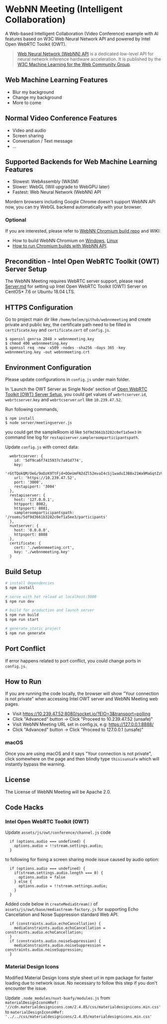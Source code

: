 # WebNN Meeting (Intelligent Collaboration)

A Web-based Intelligent Collaboration (Video Conference) example with AI features based on W3C Web Neural Network API and powered by Intel Open WebRTC Toolkit (OWT).

> [Web Neural Network (WebNN) API](https://webmachinelearning.github.io/webnn/) is a dedicated low-level API for neural network inference hardware acceleration. It is published by the [W3C Machine Learning for the Web Community Group](https://www.w3.org/community/webmachinelearning/).

## Web Machine Learning Features

- Blur my background
- Change my background
- More to come

## Normal Video Conference Features

- Video and audio
- Screen sharing
- Conversation / Text message
- ...

## Supported Backends for Web Machine Learning Features

- Slowest: WebAssembly (WASM)
- Slower: WebGL (Will upgrade to WebGPU later)
- Fastest: Web Neural Network (WebNN) API 

Mordern browsers including Google Chrome doesn't support WebNN API now, you can try WebGL backend automatically with your browser. 

### Optional

If you are interested, please refer to [WebNN Chromium build repo](https://github.com/otcshare/chromium-src) and WIKI: 

- How to build WebNN Chromium on [Windows](https://github.com/intel/webml-polyfill/wiki/How-to-build-chromium-on-Windows), [Linux](https://github.com/intel/webml-polyfill/wiki/How-to-build-chromium-on-Linux)
- [How to run Chromium builds with WebNN API](https://github.com/intel/webml-polyfill/wiki/How-to-Run-Chromium-builds-with-WebNN-API).

## Precondition - Intel Open WebRTC Toolkit (OWT) Server Setup

The WebNN Meeting requires WebRTC server support, please read [Server.md](doc/Server.md) for setting up Intel Open WebRTC Toolkit (OWT) Server on CentOS* 7.6 or Ubuntu 18.04 LTS.

## HTTPS Configuration

Go to project main dir like `/home/belem/github/webnnmeeting` and create private and public key, the certificate path need to be filled in `certificate`.`key` and `certificate`.`cert` of `config.js`.

```
$ openssl genrsa 2048 > webnnmeeting.key
$ chmod 400 webnnmeeting.key
$ openssl req -new -x509 -nodes -sha256 -days 365 -key webnnmeeting.key -out webnnmeeting.crt
```

## Environment Configuration

Please update configurations in `config.js` under main folder.

In 'Launch the OWT Server as Single Node' section of [Open WebRTC Toolkit (OWT) Server Setup](doc/Server.md), you could get values of `webrtcserver`.`id`, `webrtcserver`.`key` and `webrtcserver`.`url` like `10.239.47.52`.

Run following commands,

```
$ npm install
$ node server/meetingserver.js
``` 
you could get the sampleRoom id like `5df9d3661b3282c0ef1a5ee3` in command line log for `restapiserver`.`sampleroomparticipantspath`.

Update `config.js` with correct data:


```
  webrtcserver: {
    id: '5df9ca6f7415937c7a91d774',
    key:
      'rGtTQokQM/OeG/9oDzK9TtFjd+OOeUmFN2dZl52mvaI4cSj1waduIJB8x21Wa9MaGqtZzV1KTWBvr7heBIgSjQjQyeBWI0RFzCTSyhFtd9jmZ994xE50Gkmb2zxkQYALef8oj8do3gT/cWfOfgq1zPooCkRtbMK1xm44Avduyj4=',
    url: 'https://10.239.47.52',
    port: '3000',
    restapiport: '3004'
  },
  restapiserver: {
    host: '127.0.0.1',
    httpport: 8082,
    httpsport: 8081,
    sampleroomparticipantspath: '/rooms/5df9d3661b3282c0ef1a5ee3/participants'
  },
  nuxtserver: {
    host: '0.0.0.0',
    httpsport: 8888
  },
  certificate: {
    cert: './webnnmeeting.crt',
    key: './webnnmeeting.key'
  }
```


## Build Setup

``` bash
# install dependencies
$ npm install

# serve with hot reload at localhost:3000
$ npm run dev

# build for production and launch server
$ npm run build
$ npm run start

# generate static project
$ npm run generate
```

## Port Conflict

If error happens related to port conflict, you could change ports in `config.js`.

## How to Run

If you are running the code locally, the browser will show "Your connection is not private" when accessing Intel OWT server and WebNN Meeting web pages.

- Visit https://10.239.47.52:8080/socket.io/?EIO=3&transport=polling
- Click "Advanced" button -> Click "Proceed to 10.239.47.52 (unsafe)"
- Visit WebNN Meeting URL set in config.js, e.g: https://127.0.0.1:8888/
- Click "Advanced" button -> Click "Proceed to 127.0.0.1 (unsafe)"

### macOS

Once you are using macOS and it says "Your connection is not private", click somewhere on the page and then blindly type `thisisunsafe` which will instantly bypass the warning.

## License

The License of WebNN Meeting will be Apache 2.0.

## Code Hacks

### Intel Open WebRTC Toolkit (OWT)

Update `assets/js/owt/conference/channel.js` code

```
  if (options.audio === undefined) {
    options.audio = !!stream.settings.audio;
  }
```
to following for fixing a screen sharing mode issue caused by audio option:

```
  if (options.audio === undefined) {
    if(stream.settings.audio.length === 0) {
      options.audio = false
    } else {
      options.audio = !!stream.settings.audio;
    }
  }
```

Added code below in `createMediaStream()` of `assets/js/owt/base/mediastream-factory.js` for supporting Echo Cancellation and Noise Suppression standard Web API.

```
  if (constraints.audio.echoCancellation) {
    mediaConstraints.audio.echoCancellation = constraints.audio.echoCancellation;
  }
  if (constraints.audio.noiseSuppression) {
    mediaConstraints.audio.noiseSuppression = constraints.audio.noiseSuppression;
  }
```

### Material Design Icons

Modified Material Design Icons style sheet url in npm package for faster loading due to network issue. No necessary to follow this step if you don't encounter the issue.

Update `.node_modules/nuxt-buefy/modules.js` from `materialDesignIconsHRef: '//cdn.materialdesignicons.com/2.4.85/css/materialdesignicons.min.css'`
to `materialDesignIconsHRef: '../../css/materialdesignicons/2.4.85/materialdesignicons.min.css'`
